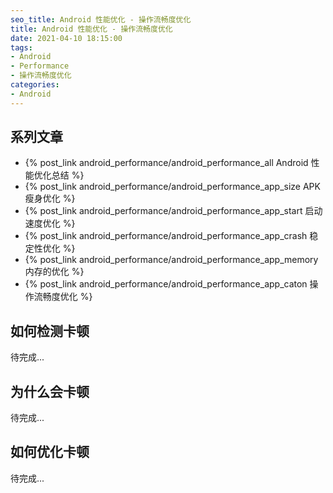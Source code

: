 ```yaml
---
seo_title: Android 性能优化 - 操作流畅度优化
title: Android 性能优化 - 操作流畅度优化
date: 2021-04-10 18:15:00
tags: 
- Android
- Performance
- 操作流畅度优化
categories: 
- Android
---
```


## 系列文章

- {% post_link android_performance/android_performance_all Android 性能优化总结 %}
- {% post_link android_performance/android_performance_app_size APK 瘦身优化 %}
- {% post_link android_performance/android_performance_app_start 启动速度优化 %}
- {% post_link android_performance/android_performance_app_crash 稳定性优化 %}
- {% post_link android_performance/android_performance_app_memory 内存的优化 %}
- {% post_link android_performance/android_performance_app_caton 操作流畅度优化 %}

## 如何检测卡顿

待完成...

## 为什么会卡顿

待完成...

## 如何优化卡顿

待完成...
